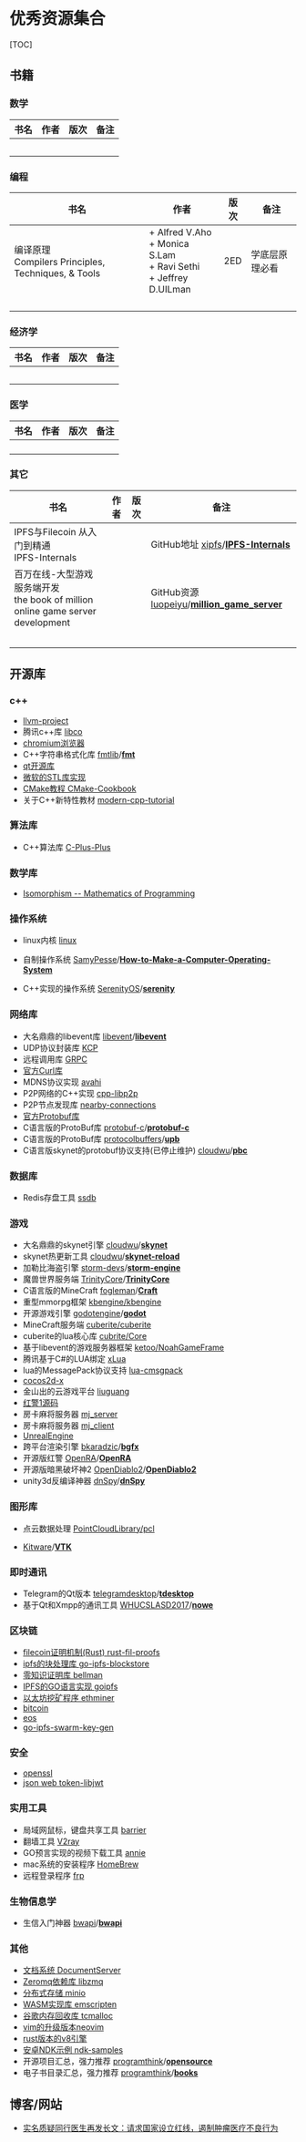 # 优秀资源集合

[TOC]



## 书籍

### 数学

| 书名 | 作者 | 版次 | 备注 |
| ---- | ---- | ---- | ---- |
|      |      |      |      |
|      |      |      |      |
|      |      |      |      |
|      |      |      |      |
|      |      |      |      |

### 编程

| 书名                                                  | 作者                                                         | 版次 | 备注           |
| ----------------------------------------------------- | ------------------------------------------------------------ | ---- | -------------- |
| 编译原理<br>Compilers Principles, Techniques, & Tools | + Alfred V.Aho<br>+ Monica S.Lam<br>+ Ravi Sethi<br>+ Jeffrey D.UILman | 2ED  | 学底层原理必看 |
|                                                       |                                                              |      |                |
|                                                       |                                                              |      |                |
|                                                       |                                                              |      |                |
|                                                       |                                                              |      |                |

### 经济学

| 书名 | 作者 | 版次 | 备注 |
| ---- | ---- | ---- | ---- |
|      |      |      |      |
|      |      |      |      |
|      |      |      |      |
|      |      |      |      |
|      |      |      |      |

### 医学

| 书名 | 作者 | 版次 | 备注 |
| ---- | ---- | ---- | ---- |
|      |      |      |      |
|      |      |      |      |
|      |      |      |      |
|      |      |      |      |

### 其它

| 书名                                                         | 作者 | 版次 | 备注                                                         |
| ------------------------------------------------------------ | ---- | ---- | ------------------------------------------------------------ |
| IPFS与Filecoin 从入门到精通<br>IPFS-Internals                |      |      | GitHub地址 [xipfs](https://github.com/xipfs)/**[IPFS-Internals](https://github.com/xipfs/IPFS-Internals)** |
| 百万在线-大型游戏服务端开发<br>the book of million online game server development |      |      | GitHub资源 [luopeiyu](https://github.com/luopeiyu)/**[million_game_server](https://github.com/luopeiyu/million_game_server)** |
|                                                              |      |      |                                                              |
|                                                              |      |      |                                                              |
|                                                              |      |      |                                                              |
|                                                              |      |      |                                                              |
|                                                              |      |      |                                                              |



## 开源库

### c++

- [llvm-project](https://github.com/llvm/llvm-project)
- 腾讯c++库 [libco](https://github.com/Tencent/libco)
- [chromium浏览器](https://github.com/chromium/chromium)
- C++字符串格式化库 [fmtlib](https://github.com/fmtlib)/**[fmt](https://github.com/fmtlib/fmt)**
- [qt开源库](https://download.qt.io/archive/qt/)
- [微软的STL库实现](https://github.com/microsoft/STL)
- [CMake教程 CMake-Cookbook](https://github.com/xiaoweiChen/CMake-Cookbook)
- 关于C++新特性教材 [modern-cpp-tutorial](https://github.com/changkun/modern-cpp-tutorial)

### 算法库

- C++算法库 [C-Plus-Plus](https://github.com/TheAlgorithms/C-Plus-Plus)

### 数学库

- [Isomorphism -- Mathematics of Programming](https://github.com/liuxinyu95/unplugged)

### 操作系统

- linux内核 [linux](https://github.com/torvalds/linux)

- 自制操作系统 [SamyPesse](https://github.com/SamyPesse)/**[How-to-Make-a-Computer-Operating-System](https://github.com/SamyPesse/How-to-Make-a-Computer-Operating-System)**

- C++实现的操作系统 [SerenityOS](https://github.com/SerenityOS)/**[serenity](https://github.com/SerenityOS/serenity)**

### 网络库

- 大名鼎鼎的libevent库 [libevent](https://github.com/libevent)/**[libevent](https://github.com/libevent/libevent)**
- UDP协议封装库 [KCP](https://github.com/skywind3000/kcp)
- 远程调用库 [GRPC](https://github.com/grpc/grpc)
- [官方Curl库](https://github.com/curl/curl)
- MDNS协议实现 [avahi](https://github.com/lathiat/avahi)
- P2P网络的C++实现 [cpp-libp2p](https://github.com/libp2p/cpp-libp2p)
- P2P节点发现库 [nearby-connections](https://github.com/google/nearby-connections)
- [官方Protobuf库](https://github.com/protocolbuffers/protobuf)
- C语言版的ProtoBuf库 [protobuf-c](https://github.com/protobuf-c)/**[protobuf-c](https://github.com/protobuf-c/protobuf-c)**
- C语言版的ProtoBuf库 [protocolbuffers](https://github.com/protocolbuffers)/**[upb](https://github.com/protocolbuffers/upb)**
- C语言版skynet的protobuf协议支持(已停止维护) [cloudwu](https://github.com/cloudwu)/**[pbc](https://github.com/cloudwu/pbc)**

### 数据库

- Redis存盘工具 [ssdb](https://github.com/ideawu/ssdb)

### 游戏

- 大名鼎鼎的skynet引擎 [cloudwu](https://github.com/cloudwu)/**[skynet](https://github.com/cloudwu/skynet)**
- skynet热更新工具 [cloudwu](https://github.com/cloudwu)/**[skynet-reload](https://github.com/cloudwu/skynet-reload)**
- 加勒比海盗引擎 [storm-devs](https://github.com/storm-devs)/**[storm-engine](https://github.com/storm-devs/storm-engine)**
- 魔兽世界服务端 [TrinityCore](https://github.com/TrinityCore)/**[TrinityCore](https://github.com/TrinityCore/TrinityCore)**
- C语言版的MineCraft [fogleman](https://github.com/fogleman)/**[Craft](https://github.com/fogleman/Craft)**
- 重型mmorpg框架 [kbengine/kbengine](https://github.com/kbengine/kbengine)
- 开源游戏引擎 [godotengine](https://github.com/godotengine)/**[godot](https://github.com/godotengine/godot)**
- MineCraft服务端 [cuberite/cuberite](https://github.com/cuberite/cuberite)
- cuberite的lua核心库 [cubrite/Core](https://github.com/cuberite/Core)
- 基于libevent的游戏服务器框架 [ketoo/NoahGameFrame](https://github.com/ketoo/NoahGameFrame)
- 腾讯基于C#的LUA绑定 [xLua](https://github.com/Tencent/xLua)
- lua的MessagePack协议支持 [lua-cmsgpack](https://github.com/antirez/lua-cmsgpack)
- [cocos2d-x](https://github.com/cocos2d/cocos2d-x)
- 金山出的云游戏平台 [liuguang](https://github.com/ksyun-kenc/liuguang)
- [红警1源码](https://github.com/electronicarts/CnC_Remastered_Collection)
- 房卡麻将服务器 [mj_server](https://github.com/qipaiprojects/mj_server)
- 房卡麻将服务器 [mj_client](https://github.com/qipaiprojects/mj_client)
- [UnrealEngine](https://github.com/EpicGames/UnrealEngine)
- 跨平台渲染引擎 [bkaradzic](https://github.com/bkaradzic)/**[bgfx](https://github.com/bkaradzic/bgfx)**
- 开源版红警 [OpenRA](https://github.com/OpenRA)/**[OpenRA](https://github.com/OpenRA/OpenRA)**
- 开源版暗黑破坏神2 [OpenDiablo2](https://github.com/OpenDiablo2)/**[OpenDiablo2](https://github.com/OpenDiablo2/OpenDiablo2)**
- unity3d反编译神器 [dnSpy](https://github.com/dnSpy)/**[dnSpy](https://github.com/dnSpy/dnSpy)**

### 图形库

- 点云数据处理 [PointCloudLibrary/pcl](https://github.com/PointCloudLibrary/pcl)

- [Kitware](https://github.com/Kitware)/**[VTK](https://github.com/Kitware/VTK)**

### 即时通讯

- Telegram的Qt版本 [telegramdesktop](https://github.com/telegramdesktop)/**[tdesktop](https://github.com/telegramdesktop/tdesktop)**
- 基于Qt和Xmpp的通讯工具 [WHUCSLASD2017](https://github.com/WHUCSLASD2017)/**[nowe](https://github.com/WHUCSLASD2017/nowe)**

### 区块链

- [filecoin证明机制(Rust) rust-fil-proofs](https://github.com/filecoin-project/rust-fil-proofs)
- [ipfs的块处理库 go-ipfs-blockstore](https://github.com/ipfs/go-ipfs-blockstore)
- [零知识证明库 bellman](https://github.com/zkcrypto/bellman)
- [IPFS的GO语言实现 goipfs](https://github.com/ipfs/go-ipfs)
- [以太坊挖矿程序 ethminer](https://github.com/ethereum-mining/ethminer)
- [bitcoin](https://github.com/bitcoin/bitcoin)
- [eos](https://github.com/EOSIO/eos)
- [go-ipfs-swarm-key-gen](https://github.com/Kubuxu/go-ipfs-swarm-key-gen)

### 安全

- [openssl](https://github.com/openssl/openssl)
- [json web token-libjwt](https://github.com/benmcollins/libjwt)

### 实用工具

- 局域网鼠标，键盘共享工具 [barrier](https://github.com/debauchee/barrier)
- 翻墙工具 [V2ray](https://github.com/yanue/V2rayU)
- GO预言实现的视频下载工具 [annie](https://github.com/iawia002/annie)
- mac系统的安装程序 [HomeBrew](https://github.com/Homebrew/brew)
- 远程登录程序 [frp](https://github.com/fatedier/frp)

### 生物信息学

- 生信入门神器 [bwapi](https://github.com/bwapi)/**[bwapi](https://github.com/bwapi/bwapi)**

### 其他

- [文档系统 DocumentServer](https://github.com/ONLYOFFICE/DocumentServer)
- [Zeromq依赖库 libzmq](https://github.com/zeromq/libzmq)
- [分布式存储 minio](https://github.com/minio/minio)
- [WASM实现库 emscripten](https://github.com/emscripten-core/emscripten)
- [谷歌内存回收库 tcmalloc](https://github.com/google/tcmalloc)
- [vim的升级版本neovim](https://github.com/neovim/neovim)
- [rust版本的v8引擎](https://github.com/denoland/deno)
- [安卓NDK示例 ndk-samples](https://github.com/android/ndk-samples)
- 开源项目汇总，强力推荐 [programthink](https://github.com/programthink)/**[opensource](https://github.com/programthink/opensource)**
- 电子书目录汇总，强力推荐 [programthink](https://github.com/programthink)/**[books](https://github.com/programthink/books)**



## 博客/网站

- [实名质疑同行医生再发长文：请求国家设立红线，遏制肿瘤医疗不良行为](https://web.archive.org/web/20210419135414/https://www.sohu.com/a/461615247_296660)
